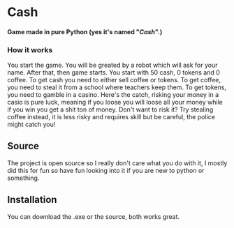 # Cash
#### Game made in pure Python (yes it's named "*Cash*".) 

### How it works
You start the game. You will be greated by a robot which will ask for your name. After that, then game starts. You start with 50 cash, 0 tokens and 0 coffee. To get cash you need to either sell coffee or tokens. To get coffee, you need to steal it from a school where teachers keep them. To get tokens, you need to gamble in a casino. Here's the catch, risking your money in a casio is pure luck, meaning if you loose you will loose all your money while if you win you get a shit ton of money. Don't want to risk it? Try stealing coffee instead, it is less risky and requires skill but be careful, the police might catch you!

## Source

The project is open source so I really don't care what you do with it, I mostly did this for fun so have fun looking into it if you are new to python or something.

## Installation

You can download the .exe or the source, both works great.
